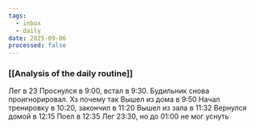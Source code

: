 ```yaml
---
tags:
  - inbox
  - daily
date: 2025-09-06
processed: false
---
```

### [[Analysis of the daily routine]]

Лег в 23
Проснулся в 9:00, встал в 9:30. Будильник снова проигнорировал. Хз почему так
Вышел из дома в 9:50
Начал тренировку в 10:20, закончил в 11:20
Вышел из зала в 11:32
Вернулся домой в 12:15
Поел в 12:35
Лег 23:30, но до 01:00 не мог уснуть
